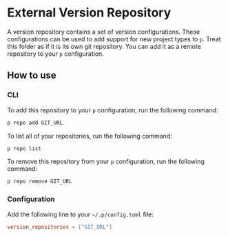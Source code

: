 # External Version Repository

A version repository contains a set of version configurations. These configurations can be used to add support for new project types to `p`. Treat this folder as if it is its own git repository. You can add it as a remote repository to your `p` configuration.

## How to use

### CLI

To add this repository to your `p` configuration, run the following command:
```bash
p repo add GIT_URL
```

To list all of your repositories, run the following command:
```bash
p repo list
```

To remove this repository from your `p` configuration, run the following command:
```bash
p repo remove GIT_URL
```

### Configuration

Add the following line to your `~/.p/config.toml` file:
```toml
version_repositories = ["GIT_URL"]
```
